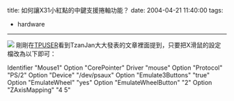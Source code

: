 title: 如何讓X31小紅點的中鍵支援捲軸功能？
date: 2004-04-21 11:40:00
tags: 
- hardware
---

[![](http://wshlab2.ee.kuas.edu.tw/~yurenju/albums/screenshot/dsc02557.thumb.jpg)](http://wshlab2.ee.kuas.edu.tw/~yurenju/gallery/view_photo.php?set_albumName=screenshot&id=dsc02557)
剛剛在[TPUSER](http://www.ibmuser.idv.tw/phpBB2/viewtopic.php?t=8973&highlight=%A4p%AC%F5%C2I)看到TzanJan大大發表的文章裡面提到，只要把X滑鼠的設定檔改為以下即可：
<div id="code">    Identifier  "Mouse1"
    Option      "CorePointer"
    Driver      "mouse"
    Option "Protocol"    "PS/2"
    Option "Device"      "/dev/psaux"
    Option "Emulate3Buttons"    "true"
    Option "EmulateWheel" "yes"
    Option "EmulateWheelButton" "2"
    Option "ZAxisMapping" "4 5"
</div>